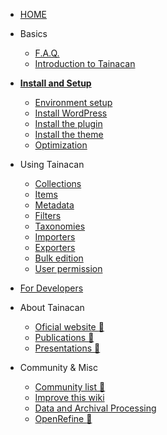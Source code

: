 * [HOME](/)
 
* Basics
    * [F.A.Q.](faq.md)
    * [Introduction to Tainacan](introduction-to-tainacan.md)
* [**Install and Setup**](install)
    * [Environment setup](xampp)
    * [Install WordPress](wordpress)
    * [Install the plugin](tainacan)
    * [Install the theme](theme)
    * [Optimization](optimization)
* Using Tainacan
    * [Collections](collections.md)
    * [Items](items.md)
    * [Metadata](metadata.md)
    * [Filters](filters.md)
    * [Taxonomies](taxonomies.md)
    * [Importers](importers.md)
    * [Exporters](exporters.md)
    * [Bulk edition](bulk-edition)
    * [User permission](user-permission.md)
* [For Developers](/dev/)
* About Tainacan
    * [Oficial website :link:](https://tainacan.org/ ':ignore')
    * [Publications :link:](http://pesquisa.medialab.ufg.br/artigos/ ':ignore')
    * [Presentations :link:](https://wiki.tainacan.org/index.php?title=Apresenta%C3%A7%C3%B5es ':ignore')
* Community & Misc
    * [Community list :link:](https://lists.riseup.net/www/subscribe/tainacan ':ignore')
    * [Improve this wiki](improve-this-wiki.md)
    * [Data and Archival Processing](data-processing.md)
    * [OpenRefine :link:](http://openrefine.org/ ':ignore')
 